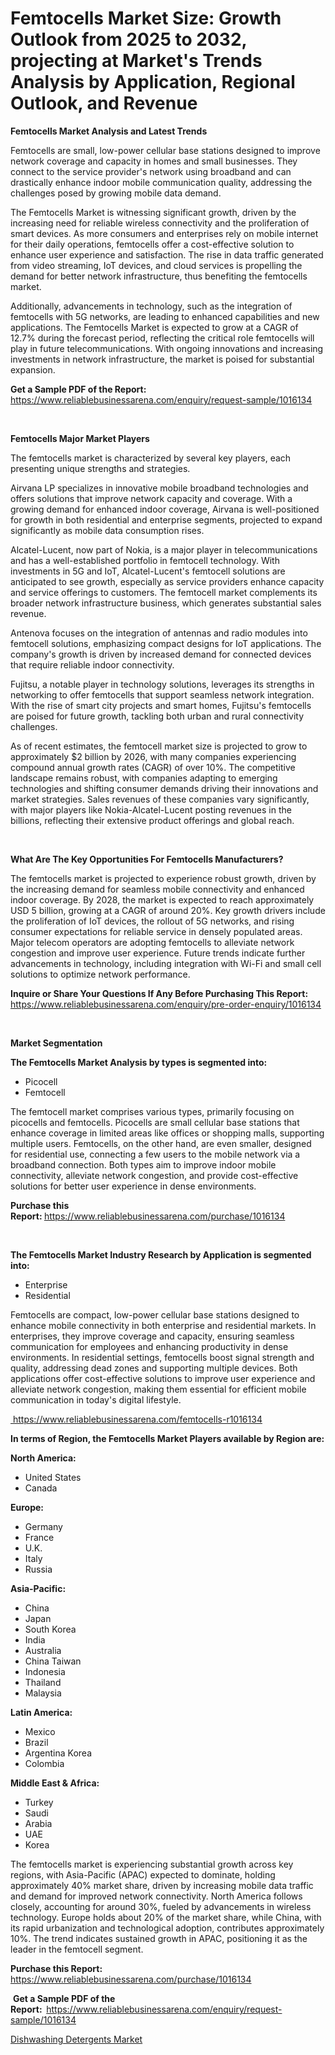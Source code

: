 <p><h1>Femtocells Market Size: Growth Outlook from 2025 to 2032, projecting at Market's Trends Analysis by Application, Regional Outlook, and Revenue</h1></p><p><strong>Femtocells Market Analysis and Latest Trends</strong></p>
<p><p>Femtocells are small, low-power cellular base stations designed to improve network coverage and capacity in homes and small businesses. They connect to the service provider's network using broadband and can drastically enhance indoor mobile communication quality, addressing the challenges posed by growing mobile data demand.</p><p>The Femtocells Market is witnessing significant growth, driven by the increasing need for reliable wireless connectivity and the proliferation of smart devices. As more consumers and enterprises rely on mobile internet for their daily operations, femtocells offer a cost-effective solution to enhance user experience and satisfaction. The rise in data traffic generated from video streaming, IoT devices, and cloud services is propelling the demand for better network infrastructure, thus benefiting the femtocells market.</p><p>Additionally, advancements in technology, such as the integration of femtocells with 5G networks, are leading to enhanced capabilities and new applications. The Femtocells Market is expected to grow at a CAGR of 12.7% during the forecast period, reflecting the critical role femtocells will play in future telecommunications. With ongoing innovations and increasing investments in network infrastructure, the market is poised for substantial expansion.</p></p>
<p><strong>Get a Sample PDF of the Report:&nbsp;</strong> <a href="https://www.reliablebusinessarena.com/enquiry/request-sample/1016134?utm_campaign=2137&utm_medium=2&utm_source=Github&utm_content=ia&utm_term=01042025&utm_id=femtocells">https://www.reliablebusinessarena.com/enquiry/request-sample/1016134</a></p>
<p>&nbsp;</p>
<p><strong>Femtocells Major Market Players</strong></p>
<p><p>The femtocells market is characterized by several key players, each presenting unique strengths and strategies. </p><p>Airvana LP specializes in innovative mobile broadband technologies and offers solutions that improve network capacity and coverage. With a growing demand for enhanced indoor coverage, Airvana is well-positioned for growth in both residential and enterprise segments, projected to expand significantly as mobile data consumption rises.</p><p>Alcatel-Lucent, now part of Nokia, is a major player in telecommunications and has a well-established portfolio in femtocell technology. With investments in 5G and IoT, Alcatel-Lucent's femtocell solutions are anticipated to see growth, especially as service providers enhance capacity and service offerings to customers. The femtocell market complements its broader network infrastructure business, which generates substantial sales revenue.</p><p>Antenova focuses on the integration of antennas and radio modules into femtocell solutions, emphasizing compact designs for IoT applications. The company's growth is driven by increased demand for connected devices that require reliable indoor connectivity.</p><p>Fujitsu, a notable player in technology solutions, leverages its strengths in networking to offer femtocells that support seamless network integration. With the rise of smart city projects and smart homes, Fujitsu's femtocells are poised for future growth, tackling both urban and rural connectivity challenges.</p><p>As of recent estimates, the femtocell market size is projected to grow to approximately $2 billion by 2026, with many companies experiencing compound annual growth rates (CAGR) of over 10%. The competitive landscape remains robust, with companies adapting to emerging technologies and shifting consumer demands driving their innovations and market strategies. Sales revenues of these companies vary significantly, with major players like Nokia-Alcatel-Lucent posting revenues in the billions, reflecting their extensive product offerings and global reach.</p></p>
<p>&nbsp;</p>
<p><strong>What Are The Key Opportunities For Femtocells Manufacturers?</strong></p>
<p><p>The femtocells market is projected to experience robust growth, driven by the increasing demand for seamless mobile connectivity and enhanced indoor coverage. By 2028, the market is expected to reach approximately USD 5 billion, growing at a CAGR of around 20%. Key growth drivers include the proliferation of IoT devices, the rollout of 5G networks, and rising consumer expectations for reliable service in densely populated areas. Major telecom operators are adopting femtocells to alleviate network congestion and improve user experience. Future trends indicate further advancements in technology, including integration with Wi-Fi and small cell solutions to optimize network performance.</p></p>
<p><strong>Inquire or Share Your Questions If Any Before Purchasing This Report:</strong> <a href="https://www.reliablebusinessarena.com/enquiry/pre-order-enquiry/1016134?utm_campaign=2137&utm_medium=2&utm_source=Github&utm_content=ia&utm_term=01042025&utm_id=femtocells">https://www.reliablebusinessarena.com/enquiry/pre-order-enquiry/1016134</a></p>
<p>&nbsp;</p>
<p><strong>Market Segmentation</strong></p>
<p><strong>The Femtocells Market Analysis by types is segmented into:</strong></p>
<p><ul><li>Picocell</li><li>Femtocell</li></ul></p>
<p><p>The femtocell market comprises various types, primarily focusing on picocells and femtocells. Picocells are small cellular base stations that enhance coverage in limited areas like offices or shopping malls, supporting multiple users. Femtocells, on the other hand, are even smaller, designed for residential use, connecting a few users to the mobile network via a broadband connection. Both types aim to improve indoor mobile connectivity, alleviate network congestion, and provide cost-effective solutions for better user experience in dense environments.</p></p>
<p><strong>Purchase this Report:&nbsp;</strong><a href="https://www.reliablebusinessarena.com/purchase/1016134?utm_campaign=2137&utm_medium=2&utm_source=Github&utm_content=ia&utm_term=01042025&utm_id=femtocells">https://www.reliablebusinessarena.com/purchase/1016134</a></p>
<p>&nbsp;</p>
<p><strong>The Femtocells Market Industry Research by Application is segmented into:</strong></p>
<p><ul><li>Enterprise</li><li>Residential</li></ul></p>
<p><p>Femtocells are compact, low-power cellular base stations designed to enhance mobile connectivity in both enterprise and residential markets. In enterprises, they improve coverage and capacity, ensuring seamless communication for employees and enhancing productivity in dense environments. In residential settings, femtocells boost signal strength and quality, addressing dead zones and supporting multiple devices. Both applications offer cost-effective solutions to improve user experience and alleviate network congestion, making them essential for efficient mobile communication in today's digital lifestyle.</p></p>
<p><a href="https://www.reliablebusinessarena.com/femtocells-r1016134?utm_campaign=2137&utm_medium=2&utm_source=Github&utm_content=ia&utm_term=01042025&utm_id=femtocells">&nbsp;https://www.reliablebusinessarena.com/femtocells-r1016134</a></p>
<p><strong>In terms of Region, the Femtocells Market Players available by Region are:</strong></p>
<p>
    <p> <strong> North America: </strong>
        <ul>
            <li>United States</li>
            <li>Canada</li>
        </ul>
        </p> 
    <p> <strong> Europe: </strong>
        <ul>
            <li>Germany</li>
            <li>France</li>
            <li>U.K.</li>
            <li>Italy</li>
            <li>Russia</li>
        </ul>
        </p> 
    <p> <strong> Asia-Pacific: </strong>
        <ul>
            <li>China</li>
            <li>Japan</li>
            <li>South Korea</li>
            <li>India</li>
            <li>Australia</li>
            <li>China Taiwan</li>
            <li>Indonesia</li>
            <li>Thailand</li>
            <li>Malaysia</li>
        </ul>
        </p> 
    <p> <strong> Latin America: </strong>
        <ul>
            <li>Mexico</li>
            <li>Brazil</li>
            <li>Argentina Korea</li>
            <li>Colombia</li>
        </ul>
        </p> 
    <p> <strong> Middle East & Africa: </strong>
        <ul>
            <li>Turkey</li>
            <li>Saudi</li>
            <li>Arabia</li>
            <li>UAE</li>
            <li>Korea</li>
        </ul>
    </p>
    </p>
<p><p>The femtocells market is experiencing substantial growth across key regions, with Asia-Pacific (APAC) expected to dominate, holding approximately 40% market share, driven by increasing mobile data traffic and demand for improved network connectivity. North America follows closely, accounting for around 30%, fueled by advancements in wireless technology. Europe holds about 20% of the market share, while China, with its rapid urbanization and technological adoption, contributes approximately 10%. The trend indicates sustained growth in APAC, positioning it as the leader in the femtocell segment.</p></p>
<p><strong>Purchase this Report: </strong><a href="https://www.reliablebusinessarena.com/purchase/1016134?utm_campaign=2137&utm_medium=2&utm_source=Github&utm_content=ia&utm_term=01042025&utm_id=femtocells">https://www.reliablebusinessarena.com/purchase/1016134</a></p>
<p>&nbsp;<strong>Get a Sample PDF of the Report:&nbsp;&nbsp;</strong><a href="https://www.reliablebusinessarena.com/enquiry/request-sample/1016134?utm_campaign=2137&utm_medium=2&utm_source=Github&utm_content=ia&utm_term=01042025&utm_id=femtocells">https://www.reliablebusinessarena.com/enquiry/request-sample/1016134</a></p>
<p><strong></strong></p>
<p><p><a href="https://github.com/tamvrosiya/Market-Research-Report-List-6/blob/main/dishwashing-detergents-market.md?utm_campaign=2137&utm_medium=2&utm_source=Github&utm_content=ia&utm_term=01042025&utm_id=femtocells">Dishwashing Detergents Market</a></p></p>